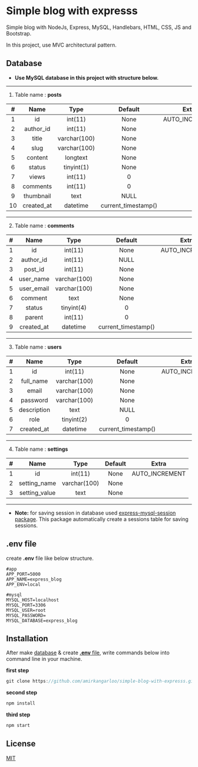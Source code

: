 # Simple blog with expresss
Simple blog with NodeJs, Express, MySQL, Handlebars, HTML, CSS, JS and Bootstrap.

In this project, use MVC architectural pattern.

## Database
- **Use MySQL database in this project with structure below.**


------------


1. Table name : **posts**


|  **#**  |  **Name**  | **Type**  | **Default**  | **Extra**   |
| :------------: | :------------: | :------------: | :------------: | :------------: |
|  1 |  id |  int(11) | None  |  AUTO_INCREMENT |
|  2 |  author_id |  int(11) |  None |   |
|  3 | title  |   varchar(100)| None  |   |
|  4 |  slug |  varchar(100) |  None |   |
| 5  | content  |  longtext | None  |   |
| 6  |  status | tinyint(1) | None  |   |
|  7 |  views | int(11) |  0 |   |
|  8 |  comments | int(11)  |  0 |   |
|  9 |  thumbnail |  text |  NULL |   |
| 10  | created_at  |  datetime |  current_timestamp() |   |

------------


2. Table name : **comments**


|  **#**  |  **Name**  | **Type**  | **Default**  | **Extra**   |
| :------------: | :------------: | :------------: | :------------: | :------------: |
|  1 |  id |  int(11) | None  |  AUTO_INCREMENT |
|  2 |  author_id |  int(11) |  NULL |   |
|  3 | post_id  |   int(11) | None  |   |
|  4 |  user_name |  varchar(100) |  None |   |
| 5  | user_email  |   varchar(100) | None  |   |
| 6  |  comment | text | None  |   |
|  7 |  status | tinyint(4) |  0 |   |
|  8 |  parent | int(11)  |  0 |   |
| 9  | created_at  |  datetime |  current_timestamp() |   |

------------


3. Table name : **users**


|  **#**  |  **Name**  | **Type**  | **Default**  | **Extra**   |
| :------------: | :------------: | :------------: | :------------: | :------------: |
|  1 |  id |  int(11) | None  |  AUTO_INCREMENT |
|  2 |  full_name |  varchar(100) |  None |   |
|  3 | email  |  varchar(100) | None  |   |
|  4 |  password |  varchar(100) |  None |   |
| 5  | description  |  text | NULL  |   |
|  6 |  role | tinyint(2) |  0 |   |
|  7 | created_at  |  datetime |  current_timestamp() |   |

------------


4. Table name : **settings**


|  **#**  |  **Name**  | **Type**  | **Default**  | **Extra**   |
| :------------: | :------------: | :------------: | :------------: | :------------: |
|  1 |  id |  int(11) | None  |  AUTO_INCREMENT |
|  2 |  setting_name |  varchar(100) |  None |   |
|  3 | setting_value  |  text | None  |   |



------------

- **Note:** for saving session in database used [express-mysql-session package](https://github.com/chill117/express-mysql-session "express-mysql-session package"). This package automatically create a sessions table for saving sessions.


## .env file
create **.env** file like below structure.

    #app
    APP_PORT=5000
    APP_NAME=express_blog
    APP_ENV=local
    
    #mysql
    MYSQL_HOST=localhost
    MYSQL_PORT=3306
    MYSQL_USER=root
    MYSQL_PASSWORD=
    MYSQL_DATABASE=express_blog

## Installation
After make [database](https://github.com/amirkangarloo/simple-blog-with-expresss/new/master?readme=1#database "database") & create [**.env** file](https://github.com/amirkangarloo/simple-blog-with-expresss/new/master?readme=1#env-file "**.env** file"), write commands below into command line in your machine.

**first step**
```javascript
git clone https://github.com/amirkangarloo/simple-blog-with-expresss.git
```
**second step**
```javascript
npm install
```
**third step**
```javascript
npm start
```

## License
[MIT](https://choosealicense.com/licenses/mit/)

